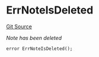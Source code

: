 # ErrNoteIsDeleted
[Git Source](https://github.com/Crossbell-Box/Crossbell-Contracts/blob/7dd103c70343d6410d08f7bb25b0b513c4d92016/contracts/libraries/Error.sol)

*Note has been deleted*


```solidity
error ErrNoteIsDeleted();
```

